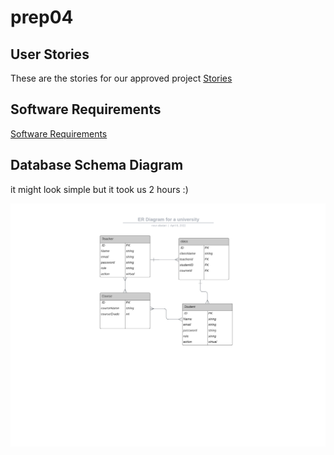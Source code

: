 # prep04

## User Stories

These are the stories for our approved project [Stories](https://trello.com/invite/b/SEjEBv6I/16bc899f12c31ac9347d6690e556a151/student)

## Software Requirements
[Software Requirements](requirements.md)

## Database Schema Diagram
it might look simple but it took us 2 hours :)

![Database ER Diagram](./assets/Database%20ER%20diagram.png)